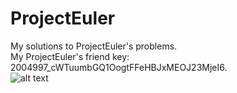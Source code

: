 # ProjectEuler
My solutions to ProjectEuler's problems.  
My ProjectEuler's friend key: 2004997_cWTuumbGQ1OogtFFeHBJxMEOJ23MjeI6.  
![alt text](https://projecteuler.net/profile/izzuddinafif.png)
